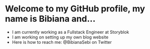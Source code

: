 # Welcome to my GitHub profile, my name is Bibiana and...

- I am currently working as a Fullstack Engineer at Storyblok
- I am working on setting up my own blog website
- Here is how to reach me: @BibianaSebi on Twitter

